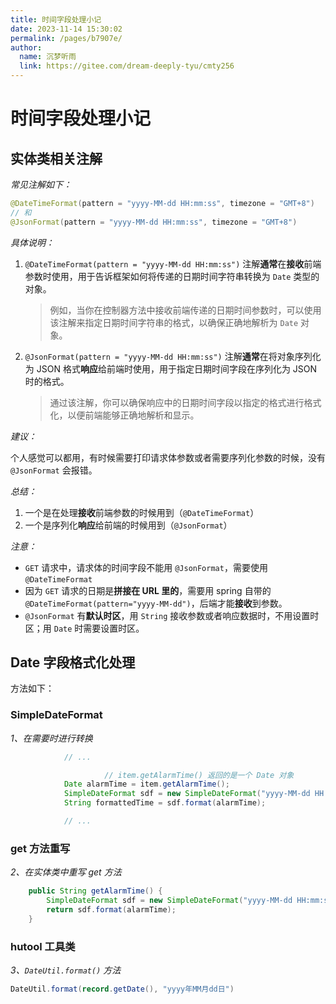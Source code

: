 ```yaml
---
title: 时间字段处理小记
date: 2023-11-14 15:30:02
permalink: /pages/b7907e/
author: 
  name: 沉梦听雨
  link: https://gitee.com/dream-deeply-tyu/cmty256
---
```

# 时间字段处理小记

## 实体类相关注解

*常见注解如下：*

```java
@DateTimeFormat(pattern = "yyyy-MM-dd HH:mm:ss", timezone = "GMT+8")
// 和
@JsonFormat(pattern = "yyyy-MM-dd HH:mm:ss", timezone = "GMT+8")
```

*具体说明：*

1. `@DateTimeFormat(pattern = "yyyy-MM-dd HH:mm:ss")` 注解**通常**在**接收**前端参数时使用，用于告诉框架如何将传递的日期时间字符串转换为 `Date` 类型的对象。

   > 例如，当你在控制器方法中接收前端传递的日期时间参数时，可以使用该注解来指定日期时间字符串的格式，以确保正确地解析为 `Date` 对象。

2. `@JsonFormat(pattern = "yyyy-MM-dd HH:mm:ss")` 注解**通常**在将对象序列化为 JSON 格式**响应**给前端时使用，用于指定日期时间字段在序列化为 JSON 时的格式。

   > 通过该注解，你可以确保响应中的日期时间字段以指定的格式进行格式化，以便前端能够正确地解析和显示。

*建议：*

个人感觉可以都用，有时候需要打印请求体参数或者需要序列化参数的时候，没有 `@JsonFormat` 会报错。

*总结：*

1. 一个是在处理**接收**前端参数的时候用到（`@DateTimeFormat`）
2. 一个是序列化**响应**给前端的时候用到（`@JsonFormat`）

*注意：*

- `GET` 请求中，请求体的时间字段不能用 `@JsonFormat`，需要使用 `@DateTimeFormat`
- 因为 `GET` 请求的日期是**拼接在 URL 里的**，需要用 spring 自带的 `@DateTimeFormat(pattern="yyyy-MM-dd")`，后端才能**接收**到参数。
- `@JsonFormat` 有**默认时区**，用 `String` 接收参数或者响应数据时，不用设置时区；用 `Date` 时需要设置时区。



## Date 字段格式化处理

方法如下：

### SimpleDateFormat

*1、在需要时进行转换*

```java
            // ...

					 // item.getAlarmTime() 返回的是一个 Date 对象
            Date alarmTime = item.getAlarmTime(); 
            SimpleDateFormat sdf = new SimpleDateFormat("yyyy-MM-dd HH:mm:ss");
            String formattedTime = sdf.format(alarmTime);

            // ...
```

### get 方法重写

*2、在实体类中重写 get 方法*

```java
    public String getAlarmTime() {
        SimpleDateFormat sdf = new SimpleDateFormat("yyyy-MM-dd HH:mm:ss");
        return sdf.format(alarmTime);
    }
```

### hutool 工具类

*3、`DateUtil.format()` 方法*

```java
DateUtil.format(record.getDate(), "yyyy年MM月dd日")
```

